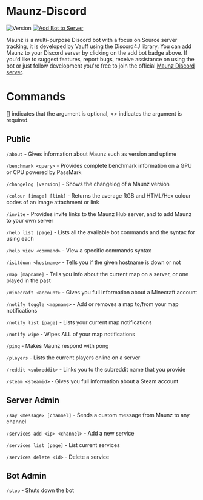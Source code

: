 # Maunz-Discord

![Version](https://img.shields.io/github/release/Vauff/Maunz-Discord.svg?color=4CC61E&label=version) [![Add Bot to Server](https://img.shields.io/badge/add%20bot%20on-Discord-7289da.svg)](https://discord.com/api/oauth2/authorize?client_id=230780946142593025&permissions=517647752257&scope=bot%20applications.commands)

Maunz is a multi-purpose Discord bot with a focus on Source server tracking, it is developed by Vauff using the Discord4J library. You can add Maunz to your Discord server by clicking on the add bot badge above. If you'd like to suggest features, report bugs, receive assistance on using the bot or just follow development you're free to join the official [Maunz Discord server](https://discord.gg/v55fW9b).

# Commands

[] indicates that the argument is optional, \<> indicates the argument is required.

## Public

`/about` - Gives information about Maunz such as version and uptime

`/benchmark <query>` - Provides complete benchmark information on a GPU or CPU powered by PassMark

`/changelog [version]` - Shows the changelog of a Maunz version

`/colour [image] [link]` - Returns the average RGB and HTML/Hex colour codes of an image attachment or link

`/invite` - Provides invite links to the Maunz Hub server, and to add Maunz to your own server

`/help list [page]` - Lists all the available bot commands and the syntax for using each

`/help view <command>` - View a specific commands syntax

`/isitdown <hostname>` - Tells you if the given hostname is down or not

`/map [mapname]` - Tells you info about the current map on a server, or one played in the past

`/minecraft <account>` - Gives you full information about a Minecraft account

`/notify toggle <mapname>` - Add or removes a map to/from your map notifications

`/notify list [page]` - Lists your current map notifications

`/notify wipe` - Wipes ALL of your map notifications

`/ping` - Makes Maunz respond with pong

`/players` - Lists the current players online on a server

`/reddit <subreddit>` - Links you to the subreddit name that you provide

`/steam <steamid>` - Gives you full information about a Steam account

## Server Admin

`/say <message> [channel]` - Sends a custom message from Maunz to any channel

`/services add <ip> <channel>` - Add a new service

`/services list [page]` - List current services

`/services delete <id>` - Delete a service

## Bot Admin

`/stop` - Shuts down the bot